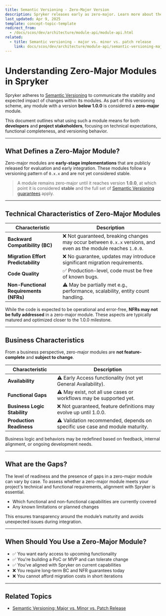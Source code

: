```yaml
---
title: Semantic Versioning - Zero-Major Version
description: Spryker releases early as zero-major. Learn more about them in this document.
last_updated: Apr 9, 2025
template: concept-topic-template
redirect_from:
  - /docs/scos/dev/architecture/module-api/module-api.html
related:
  - title: Semantic versioning - major vs. minor vs. patch release
    link: docs/scos/dev/architecture/module-api/semantic-versioning-major-vs.-minor-vs.-patch-release.html
---
```


# Understanding Zero-Major Modules in Spryker

Spryker adheres to [Semantic Versioning](https://semver.org/) to communicate the stability and expected impact of changes within its modules. As part of this versioning scheme, any module with a version **below 1.0.0** is considered a **zero-major** module.

This document outlines what using such a module means for both **developers** and **project stakeholders**, focusing on technical expectations, functional completeness, and versioning behavior.

---

## What Defines a Zero-Major Module?

Zero-major modules are **early-stage implementations** that are publicly released for evaluation and early integration. These modules follow a versioning pattern of `0.x.x` and are not yet considered stable.

> A module remains zero-major until it reaches version **1.0.0**, at which point it is considered **stable** and the full set of [Semantic Versioning guarantees](https://docs.spryker.com/docs/dg/dev/architecture/module-api/semantic-versioning-major-vs.-minor-vs.-patch-release.html) apply.

---

## Technical Characteristics of Zero-Major Modules

| Characteristic                              | Description                                                                 |
|--------------------------------------------|-----------------------------------------------------------------------------|
| **Backward Compatibility (BC)**            | ❌ Not guaranteed, breaking changes may occur between `0.x.x` versions, and even as the module reaches `1.0.0`. |
| **Migration Effort Predictability**        | ❌ No guarantee, updates may introduce significant migration requirements. |
| **Code Quality**                           | ✅ Production-level, code must be free of known bugs.                      |
| **Non-Functional Requirements (NFRs)**     | ⚠️ May be partially met e.g., performance, scalability, entity count handling. |

While the code is expected to be operational and error-free, **NFRs may not be fully addressed** in a zero-major module. These aspects are typically matured and optimized closer to the 1.0.0 milestone.

---

## Business Characteristics

From a business perspective, zero-major modules are **not feature-complete** and **subject to change**. 

| Characteristic                         | Description                                                                  |
|----------------------------------------|------------------------------------------------------------------------------|
| **Availability**                       | ⚠️ Early Access functionality (not yet General Availability).                |
| **Functional Gaps**                    | ⚠️ May exist, not all use cases or workflows may be supported yet.           |
| **Business Logic Stability**           | ❌ Not guaranteed, feature definitions may evolve up until 1.0.0.            |
| **Production Readiness**               | ⚠️ Validation recommended, depends on specific use case and module maturity. |

Business logic and behaviors may be redefined based on feedback, internal alignment, or ongoing development needs.

---

## What are the Gaps?

The level of readiness and the presence of gaps in a zero-major module can vary by case. To assess whether a zero-major module meets your project's technical and functional requirements, alignment with Spryker is essential.
- Which functional and non-functional capabilities are currently covered  
- Any known limitations or planned changes  

This ensures transparency around the module’s maturity and avoids unexpected issues during integration.

---

## When Should You Use a Zero-Major Module?

- ✅ You want early access to upcoming functionality  
- ✅ You're building a PoC or MVP and can tolerate change  
- ✅ You’ve aligned with Spryker on current capabilities
- ❌ You require long-term BC and NFR guarantees today  
- ❌ You cannot afford migration costs in short iterations

---

## Related Topics

- [Semantic Versioning: Major vs. Minor vs. Patch Release](https://docs.spryker.com/docs/dg/dev/architecture/module-api/semantic-versioning-major-vs.-minor-vs.-patch-release.html)
